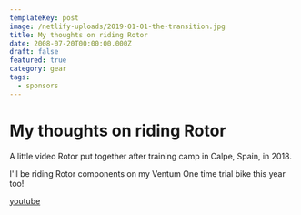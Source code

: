```yaml
---
templateKey: post
image: /netlify-uploads/2019-01-01-the-transition.jpg
title: My thoughts on riding Rotor
date: 2008-07-20T00:00:00.000Z
draft: false
featured: true
category: gear
tags:
  - sponsors
---
```


# My thoughts on riding Rotor

A little video Rotor put together after training camp in Calpe, Spain, in 2018.

I'll be riding Rotor components on my Ventum One time trial bike this year too!

[youtube](https://www.youtube.com/watch?v=w7CY7cS0aM0)
